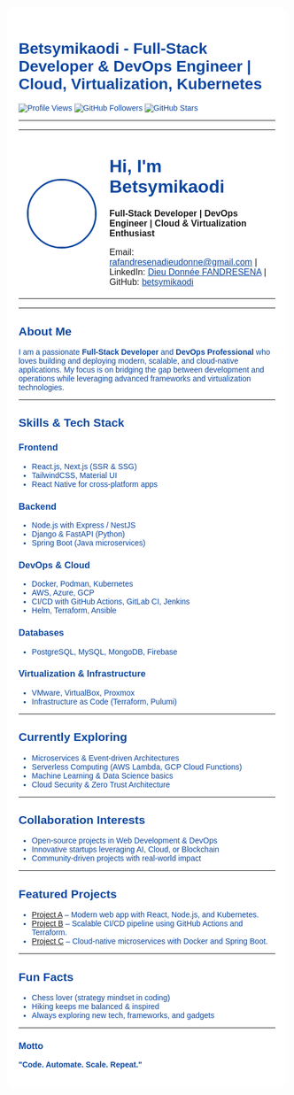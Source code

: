 <!-- SEO Meta Tags -->

<meta name="title" content="Betsymikaodi - Full-Stack Developer & DevOps Engineer | Cloud, Virtualization, Kubernetes" />
<meta name="description" content="Portfolio de Betsymikaodi, Full-Stack Developer & DevOps Engineer spécialisé en React, Next.js, Node.js, Django, Kubernetes, Cloud (AWS, Azure, GCP), CI/CD et Virtualisation." />
<meta name="keywords" content="full-stack developer, devops engineer, kubernetes, docker, cloud computing, virtualization, terraform, react, nextjs, django, nestjs, ci/cd, aws, azure, gcp" />
<meta name="author" content="Betsymikaodi" />

<div style="background-color:#ffffff; color:#0d47a1; padding:20px; border-radius:12px; font-family:Arial, sans-serif;">

# Betsymikaodi - Full-Stack Developer & DevOps Engineer | Cloud, Virtualization, Kubernetes

![Profile Views](https://komarev.com/ghpvc/?username=betsymikaodi\&color=0d47a1\&style=flat-square)
![GitHub Followers](https://img.shields.io/github/followers/betsymikaodi?style=flat-square\&color=0d47a1)
![GitHub Stars](https://img.shields.io/github/stars/betsymikaodi?style=flat-square\&color=0d47a1)

---

<table>
  <tr>
    <td width="140" align="center">
      <img src="https://avatars.githubusercontent.com/u/174187501?v=4" width="120" style="border-radius:50%; border: 3px solid #0d47a1;" />
    </td>
    <td>
      <h1 style="color:#0d47a1;">Hi, I'm Betsymikaodi</h1>
      <p><b>Full-Stack Developer | DevOps Engineer | Cloud & Virtualization Enthusiast</b></p>
      <p>Email: <a href="mailto:rafandresenadieudonne@gmail.com" style="color:#0d47a1;">rafandresenadieudonne@gmail.com</a> | LinkedIn: <a href="https://www.linkedin.com/in/dieu-donnée-fandresena" style="color:#0d47a1;">Dieu Donnée FANDRESENA</a> | GitHub: <a href="https://github.com/betsymikaodi" style="color:#0d47a1;">betsymikaodi</a></p>
    </td>
  </tr>
</table>

---

## About Me

I am a passionate **Full-Stack Developer** and **DevOps Professional** who loves building and deploying modern, scalable, and cloud-native applications. My focus is on bridging the gap between development and operations while leveraging advanced frameworks and virtualization technologies.

---

## Skills & Tech Stack

### Frontend

* React.js, Next.js (SSR & SSG)
* TailwindCSS, Material UI
* React Native for cross-platform apps

### Backend

* Node.js with Express / NestJS
* Django & FastAPI (Python)
* Spring Boot (Java microservices)

### DevOps & Cloud

* Docker, Podman, Kubernetes
* AWS, Azure, GCP
* CI/CD with GitHub Actions, GitLab CI, Jenkins
* Helm, Terraform, Ansible

### Databases

* PostgreSQL, MySQL, MongoDB, Firebase

### Virtualization & Infrastructure

* VMware, VirtualBox, Proxmox
* Infrastructure as Code (Terraform, Pulumi)

---

## Currently Exploring

* Microservices & Event-driven Architectures
* Serverless Computing (AWS Lambda, GCP Cloud Functions)
* Machine Learning & Data Science basics
* Cloud Security & Zero Trust Architecture

---

## Collaboration Interests

* Open-source projects in Web Development & DevOps
* Innovative startups leveraging AI, Cloud, or Blockchain
* Community-driven projects with real-world impact

---

## Featured Projects

* [Project A](#) – Modern web app with React, Node.js, and Kubernetes.
* [Project B](#) – Scalable CI/CD pipeline using GitHub Actions and Terraform.
* [Project C](#) – Cloud-native microservices with Docker and Spring Boot.

---

## Fun Facts

* Chess lover (strategy mindset in coding)
* Hiking keeps me balanced & inspired
* Always exploring new tech, frameworks, and gadgets

---

### Motto

**"Code. Automate. Scale. Repeat."**

</div>
